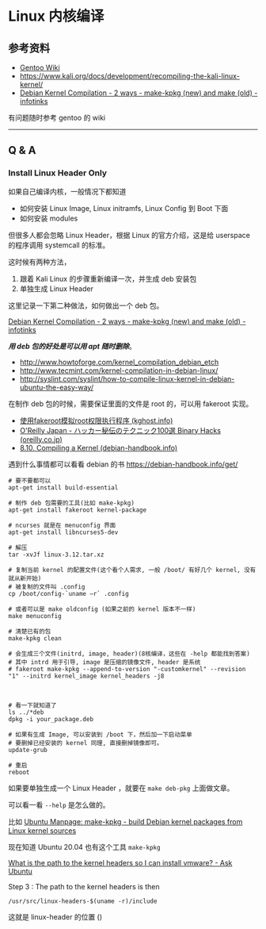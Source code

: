 # Linux 内核编译

## 参考资料

- [Gentoo Wiki](https://wiki.gentoo.org/wiki/Main_Page)
- https://www.kali.org/docs/development/recompiling-the-kali-linux-kernel/
- [Debian Kernel Compilation - 2 ways - make-kpkg (new) and make (old) - infotinks](http://www.infotinks.com/debian-kernel-compilation-2-ways-make-kpkg-new-make-old/)

有问题随时参考 gentoo 的 wiki 

---

## Q & A 

### Install Linux Header Only

如果自己编译内核，一般情况下都知道

- 如何安装 Linux Image, Linux initramfs, Linux Config 到 Boot 下面
- 如何安装 modules 

但很多人都会忽略 Linux Header，根据 Linux 的官方介绍，这是给 userspace 的程序调用 systemcall 的标准。

这时候有两种方法，

1. 跟着 Kali Linux 的步骤重新编译一次，并生成 deb 安装包
2. 单独生成 Linux Header

这里记录一下第二种做法，如何做出一个 deb 包。

[Debian Kernel Compilation - 2 ways - make-kpkg (new) and make (old) - infotinks](http://www.infotinks.com/debian-kernel-compilation-2-ways-make-kpkg-new-make-old/)

***用 deb 包的好处是可以用 apt 随时删除***。

- http://www.howtoforge.com/kernel_compilation_debian_etch
- http://www.tecmint.com/kernel-compilation-in-debian-linux/
- http://syslint.com/syslint/how-to-compile-linux-kernel-in-debian-ubuntu-the-easy-way/

在制作 deb 包的时候，需要保证里面的文件是 root 的，可以用 fakeroot 实现。

- [使用fakeroot模拟root权限执行程序 (kghost.info)](https://blog.kghost.info/2011/02/11/使用fakeroot模拟root权限执行程序/)
- [O'Reilly Japan - ハッカー秘伝のテクニック100選 Binary Hacks (oreilly.co.jp)](https://www.oreilly.co.jp/books/4873112885/)
- [8.10. Compiling a Kernel (debian-handbook.info)](https://debian-handbook.info/browse/stable/sect.kernel-compilation.html#sect.kernel-build)

遇到什么事情都可以看看 debian 的书 https://debian-handbook.info/get/

```shell
# 要不要都可以
apt-get install build-essential

# 制作 deb 包需要的工具(比如 make-kpkg)
apt-get install fakeroot kernel-package

# ncurses 就是在 menuconfig 界面
apt-get install libncurses5-dev

# 解压
tar -xvJf linux-3.12.tar.xz

# 复制当前 kernel 的配置文件(这个看个人需求, 一般 /boot/ 有好几个 kernel, 没有就从新开始)
# 被复制的文件叫 .config
cp /boot/config-`uname –r` .config

# 或者可以是 make oldconfig (如果之前的 kernel 版本不一样)
make menuconfig

# 清楚已有的包
make-kpkg clean

# 会生成三个文件(initrd, image, header)(8核编译，这些在 -help 都能找到答案)
# 其中 intrd 用于引导, image 是压缩的镜像文件, header 是系统
# fakeroot make-kpkg --append-to-version "-customkernel" --revision "1" --initrd kernel_image kernel_headers -j8 



# 看一下就知道了
ls ../*deb 
dpkg -i your_package.deb

# 如果有生成 Image, 可以安装到 /boot 下，然后加一下启动菜单
# 要删掉已经安装的 kernel 同理, 直接删掉镜像即可。
update-grub

# 重启
reboot 
```

如果要单独生成一个 Linux Header ，就要在 `make deb-pkg` 上面做文章。

可以看一看 `--help` 是怎么做的。

比如 [Ubuntu Manpage: make-kpkg - build Debian kernel packages from Linux kernel sources](http://manpages.ubuntu.com/manpages/focal/man1/make-kpkg.1.html)

现在知道 Ubuntu 20.04 也有这个工具 `make-kpkg` 

[What is the path to the kernel headers so I can install vmware? - Ask Ubuntu](https://askubuntu.com/questions/40979/what-is-the-path-to-the-kernel-headers-so-i-can-install-vmware)

Step 3 : The path to the kernel headers is then

```
/usr/src/linux-headers-$(uname -r)/include
```

这就是 linux-header 的位置 ()



